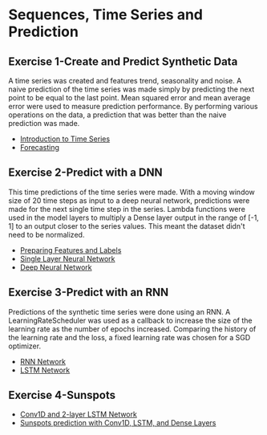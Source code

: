 # Sequences, Time Series and Prediction  
## Exercise 1-Create and Predict Synthetic Data  
A time series was created and features trend, seasonality and noise.  A naive prediction of the time series was made simply by predicting the next point to be equal to the last point.  Mean squared error and mean average error were used to measure prediction performance.  By performing various operations on the data, a prediction that was better than the naive prediction was made.
- [Introduction to Time Series](https://github/lmoroney/dlaicourse/blob/master/TensorFlow%20In%20Practice/Course%204%20-%20S%2BP/S%2BP_Week_1_Lesson_2.ipynb)  
- [Forecasting](https://github/lmoroney/dlaicourse/blob/master/TensorFlow%20In%20Practice/Course%204%20-%20S%2BP/S%2BP%20Week%201%20-%20Lesson%203%20-%20Notebook.ipynb)  
## Exercise 2-Predict with a DNN  
This time predictions of the time series were made.  With a moving window size of 20 time steps as input to a deep neural network, predictions were made for the next single time step in the series.  Lambda functions were used in the model layers to multiply a Dense layer output in the range of [-1, 1] to an output closer to the series values.  This meant the dataset didn't need to be normalized.  
- [Preparing Features and Labels](https://github/lmoroney/dlaicourse/blob/master/TensorFlow%20In%20Practice/Course%204%20-%20S%2BP/S%2BP%20Week%202%20Lesson%201.ipynb#scrollTo=Wa0PNwxMGapy)  
- [Single Layer Neural Network](https://github/lmoroney/dlaicourse/blob/master/TensorFlow%20In%20Practice/Course%204%20-%20S%2BP/S%2BP%20Week%202%20Lesson%202.ipynb)  
- [Deep Neural Network](https://github/lmoroney/dlaicourse/blob/master/TensorFlow%20In%20Practice/Course%204%20-%20S%2BP/S%2BP%20Week%202%20Lesson%203.ipynb)  
## Exercise 3-Predict with an RNN  
Predictions of the synthetic time series were done using an RNN.  A LearningRateScheduler was used as a callback to increase the size of the learning rate as the number of epochs increased.  Comparing the history of the learning rate and the loss, a fixed learning rate was chosen for a SGD optimizer.
- [RNN Network](https://github/lmoroney/dlaicourse/blob/master/TensorFlow%20In%20Practice/Course%204%20-%20S%2BP/S%2BP%20Week%203%20Lesson%202%20-%20RNN.ipynb)  
- [LSTM Network](https://github/lmoroney/dlaicourse/blob/master/TensorFlow%20In%20Practice/Course%204%20-%20S%2BP/S%2BP%20Week%203%20Lesson%204%20-%20LSTM.ipynb)  
## Exercise 4-Sunspots  
- [Conv1D and 2-layer LSTM Network](https://colab.research.google.com/github/lmoroney/dlaicourse/blob/master/TensorFlow%20In%20Practice/Course%204%20-%20S%2BP/S%2BP%20Week%204%20Lesson%201.ipynb)  
- [Sunspots prediction with Conv1D, LSTM, and Dense Layers](https://colab.research.google.com/github/lmoroney/dlaicourse/blob/master/TensorFlow%20In%20Practice/Course%204%20-%20S%2BP/S%2BP%20Week%204%20Lesson%205.ipynb)

